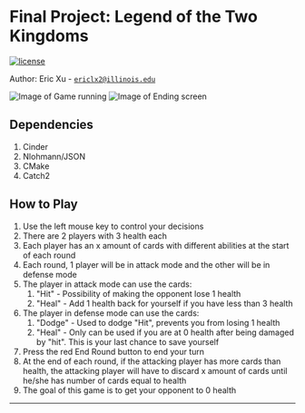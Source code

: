 # Final Project: Legend of the Two Kingdoms

[![license](https://img.shields.io/badge/license-MIT-green)](LICENSE)

Author: Eric Xu - [`ericlx2@illinois.edu`](mailto:ericlx2@illinois.edu)

![Image of Game running](https://github.com/CS126SP20/final-project-ericlx2/blob/master/assets/game.png)
![Image of Ending screen](https://github.com/CS126SP20/final-project-ericlx2/blob/master/assets/ending.png)

## Dependencies
1. Cinder
2. Nlohmann/JSON
3. CMake
4. Catch2

## How to Play
1. Use the left mouse key to control your decisions
1. There are 2 players with 3 health each
2. Each player has an x amount of cards with different abilities at the start 
of each round
3. Each round, 1 player will be in attack mode and the other will be in
defense mode
4. The player in attack mode can use the cards:
    1. "Hit" - Possibility of making the opponent lose 1 health
    2. "Heal" - Add 1 health back for yourself if you have less than 3 health
5. The player in defense mode can use the cards:
    1. "Dodge" - Used to dodge "Hit", prevents you from losing 1 health
    2. "Heal" - Only can be used if you are at 0 health after being damaged
    by "hit". This is your last chance to save yourself
5. Press the red End Round button to end your turn
6. At the end of each round, if the attacking player has more cards than
health, the attacking player will have to discard x amount of cards until
he/she has number of cards equal to health
7. The goal of this game is to get your opponent to 0 health

---
